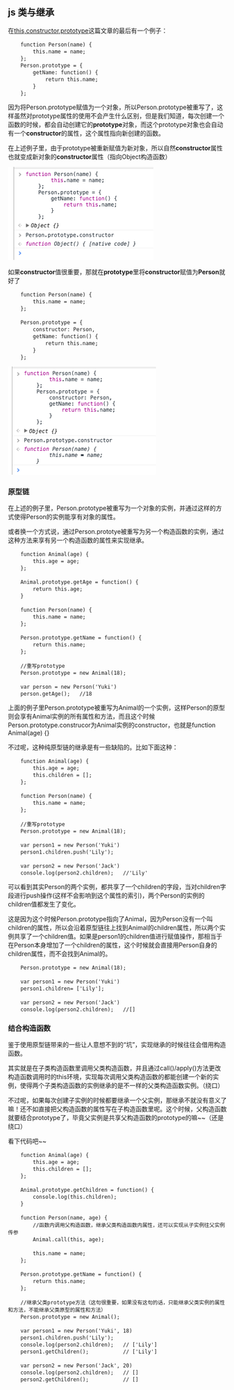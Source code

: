 ## js 类与继承

在[this,constructor,prototype](https://github.com/yukiyuki1900/JStalk/tree/master/this%2Cconstructor%E5%92%8Cprototype)这篇文章的最后有一个例子：

```
    function Person(name) {
        this.name = name;
    };
    Person.prototype = {
        getName: function() {
            return this.name;
        }
    };
```

因为将Person.prototype赋值为一个对象，所以Person.prototype被重写了，这样虽然对prototype属性的使用不会产生什么区别，但是我们知道，每次创建一个函数的时候，都会自动创建它的**prototype**对象，而这个prototype对象也会自动有一个**constructor**的属性，这个属性指向新创建的函数。

在上述例子里，由于prototype被重新赋值为新对象，所以自然**constructor**属性也就变成新对象的**constructor**属性（指向Object构造函数）

![./jicheng1.png](./jicheng1.png)

如果**constructor**值很重要，那就在**prototype**里将**constructor**赋值为**Person**就好了

```
    function Person(name) {
        this.name = name;
    };

    Person.prototype = {
        constructor: Person,
        getName: function() {
            return this.name;
        }
    };
```

![./jicheng2.png](./jicheng2.png)

### 原型链

在上述的例子里，Person.prototype被重写为一个对象的实例，并通过这样的方式使得Person的实例能享有对象的属性。

或者换一个方式说，通过Person.prototye被重写为另一个构造函数的实例，通过这种方法来享有另一个构造函数的属性来实现继承。

```
    function Animal(age) {
        this.age = age;
    };

    Animal.prototype.getAge = function() {
        return this.age;
    }

    function Person(name) {
        this.name = name;
    };

    Person.prototype.getName = function() {
        return this.name;
    };

    //重写prototype
    Person.prototype = new Animal(18);

    var person = new Person('Yuki')
    person.getAge();   //18
```

上面的例子里Person.prototype被重写为Animal的一个实例，这样Person的原型则会享有Animal实例的所有属性和方法，而且这个时候Person.prototype.construcor为Animal实例的constructor，也就是function Animal(age) {}

不过呢，这种纯原型链的继承是有一些缺陷的。比如下面这种：

```
    function Animal(age) {
        this.age = age;
        this.children = [];
    };

    function Person(name) {
        this.name = name;
    };

    //重写prototype
    Person.prototype = new Animal(18);
    
    var person1 = new Person('Yuki')
    person1.children.push('Lily');

    var person2 = new Person('Jack')
    console.log(person2.children);   //'Lily'
```

可以看到其实Person的两个实例，都共享了一个children的字段，当对children字段进行push操作(这样不会影响到这个属性的索引)，两个Person的实例的children值都发生了变化。

这是因为这个时候Person.prototype指向了Animal，因为Person没有一个叫children的属性，所以会沿着原型链往上找到Animal的children属性，所以两个实例共享了一个children值。如果是person1的children值进行赋值操作，那相当于在Person本身增加了一个children的属性，这个时候就会直接用Person自身的children属性，而不会找到Animal的。

```
    Person.prototype = new Animal(18);
    
    var person1 = new Person('Yuki')
    person1.children= ['Lily'];

    var person2 = new Person('Jack')
    console.log(person2.children);   //[]

```

### 结合构造函数

鉴于使用原型链带来的一些让人意想不到的“坑”，实现继承的时候往往会借用构造函数。

其实就是在子类构造函数里调用父类构造函数，并且通过call()/apply()方法更改构造函数调用时的this环境，实现每次调用父类构造函数的都能创建一个新的实例，使得两个子类构造函数的实例继承的是不一样的父类构造函数实例。（绕口）

不过呢，如果每次创建子实例的时候都要继承一个父实例，那继承不就没有意义了嘛！还不如直接把父构造函数的属性写在子构造函数里呢。这个时候，父构造函数就要结合prototype了，毕竟父实例是共享父构造函数的prototype的嘛~~（还是绕口）

看下代码吧~~

```
    function Animal(age) {
        this.age = age;
        this.children = [];
    };

    Animal.prototype.getChildren = function() {
        console.log(this.children);
    }

    function Person(name, age) {
        //函数内调用父构造函数，继承父类构造函数内属性，还可以实现从子实例往父实例传参
        Animal.call(this, age);

        this.name = name;
    };

    Person.prototype.getName = function() {
        return this.name;
    };
    
    //继承父类prototype方法（这句很重要，如果没有这句的话，只能继承父类实例的属性和方法，不能继承父类原型的属性和方法）
    Person.prototype = new Animal();

    var person1 = new Person('Yuki', 18)
    person1.children.push('Lily');
    console.log(person2.children);   // ['Lily']
    person1.getChildren();           // ['Lily']

    var person2 = new Person('Jack', 20)
    console.log(person2.children);   // []
    person2.getChildren();           // []

```

